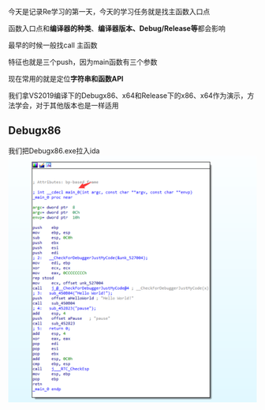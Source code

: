 
今天是记录Re学习的第一天，今天的学习任务就是找主函数入口点

函数入口点和**编译器的种类**、**编译器版本、Debug/Release等**都会影响

最早的时候一般找call 主函数

特征也就是三个push，因为main函数有三个参数

现在常用的就是定位**字符串和函数API**

我们拿VS2019编译下的Debugx86、x64和Release下的x86、x64作为演示，方法学会，对于其他版本也是一样适用

Debugx86
----
我们把Debugx86.exe拉入ida
![](https://github.com/Whitebird0/tuchuang/blob/main/QQ%E6%88%AA%E5%9B%BE20210628213755.png) 
